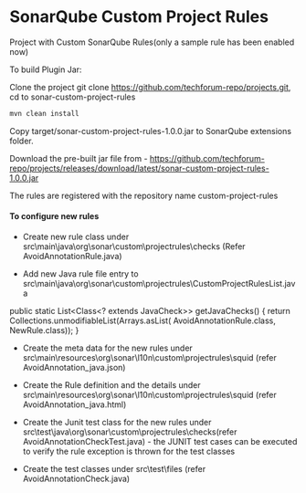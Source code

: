 # SonarQube Custom Project Rules

Project with Custom SonarQube Rules(only a sample rule has been enabled now)

To build Plugin Jar:

Clone the project git clone https://github.com/techforum-repo/projects.git, cd to sonar-custom-project-rules

```sh
mvn clean install

```

Copy target/sonar-custom-project-rules-1.0.0.jar to SonarQube extensions folder.

Download the pre-built jar file from - https://github.com/techforum-repo/projects/releases/download/latest/sonar-custom-project-rules-1.0.0.jar

The rules are registered with the repository name custom-project-rules

#### To configure new rules

* Create new rule class under src\main\java\org\sonar\custom\projectrules\checks (Refer AvoidAnnotationRule.java)

* Add new Java rule file entry to src\main\java\org\sonar\custom\projectrules\CustomProjectRulesList.java 

 public static List<Class<? extends JavaCheck>> getJavaChecks() {
    return Collections.unmodifiableList(Arrays.asList(
       AvoidAnnotationRule.class, NewRule.class));
  }

 * Create the meta data for the new rules under src\main\resources\org\sonar\l10n\custom\projectrules\squid (refer AvoidAnnotation_java.json)
 
 * Create the Rule definition and the details under src\main\resources\org\sonar\l10n\custom\projectrules\squid (refer AvoidAnnotation_java.html)
 
 * Create the Junit test class for the new rules under src\test\java\org\sonar\custom\projectrules\checks(refer AvoidAnnotationCheckTest.java) - the JUNIT test cases can be executed to verify the rule exception is thrown for the test classes
 
 * Create the test classes under src\test\files (refer AvoidAnnotationCheck.java) 
